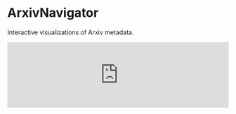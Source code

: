 # ArxivNavigator

Interactive visualizations of Arxiv metadata. 

<script language="JavaScript">
    function resizeIframe(data) {
        console.log(data);
        document.getElementById('topicsFrame').style.height = data + 'px';
    };

    function sendLocation(){
        //  Notifies child window about parent name.
        var win = window.frames.topicsFrame;
        win.postMessage(window.location.origin, 'https://dvmorozov.github.io');
    };

    var messageEventHandler = function(event){
        console.log(event);
        //  Updates frame size according to child window size.
        if(event.origin === 'https://dvmorozov.github.io'){
            resizeIframe(event.data);
        }
    };

    window.addEventListener('message', messageEventHandler, false);
</script>

<div>
    <iframe src="https://dvmorozov.github.io/arxiv/ArxivNavigator/topics.html"
         title="Arxiv topics by the number of written articles."
         id="topicsFrame" scrolling="no" style="width:100%; border:none;"
         name="topicsFrame" onload="sendLocation();">
    </iframe>
</div>
 